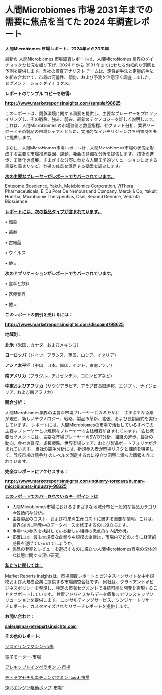 # 人間Microbiomes 市場 2031 年までの需要に焦点を当てた 2024 年調査レポート

<strong>人間Microbiomes 市場レポート、2024年から2031年</strong>

最新の 人間Microbiomes 市場調査レポートは、人間Microbiomes 業界のダイナミックな状況を掘り下げ、2024 年から 2031 年までにわたる包括的な洞察と予測を提供します。当社の調査アナリスト チームは、定性的手法と定量的手法を組み合わせて、市場の可能性、傾向、および予測を注意深く調査しました。 セグメンテーションダイナミクス。



<strong>レポートのサンプル コピーを取得:</strong> <a href=https://www.marketreportsinsights.com/sample/98625>

<strong><u>https://www.marketreportsinsights.com/sample/98625</u></strong></a>

このレポートは、競争環境に関する洞察を提供し、主要なプレーヤーをプロファイリングし、その戦略、強み、弱み、最新のテクノロジーを詳しく説明します。 これは、人間Microbiomes の市場価値と数量指標、セグメント分析、業界リーダーとその製品の市場シェアとともに、実用的なインテリジェンスを利害関係者に提供します。

さらに、人間Microbiomes市場レポートは、人間Microbiomes市場の状況を形成する主要な市場推進要因、課題、機会の詳細な分析を提供します。 技術の進歩、工業化の進展、さまざまな分野にわたる人間工学的ソリューションに対する需要の高まりなど、市場の成長を促進する要因を調査します。



<strong><u>次の主要なプレーヤーがレポートでカバーされています。</u></strong>

Enterome Bioscience, Yakult, Metabiomics Corporation, ViThera Pharmaceuticals, EI Du Pont De Nemours and Company, Merck & Co, Yakult Honsha, Microbiome Therapeutics, Osel, Second Genome, Vedanta Bioscience



<strong><u><b>レポートには、次の製品タイプが含まれています。</b></u></strong>

• 細菌

• 菌類

• 古細菌

• ウイルス

• 他人



<strong><b>次のアプリケーションがレポートでカバーされています。</b></strong>

• 食料と飲料

• 医療業界

• 他人



<strong><b>このレポートの割引を受けるには：</b></strong><a href=https://www.marketreportsinsights.com/discount/98625>

<strong><u>https://www.marketreportsinsights.com/discount/98625</u></strong></a>



<strong>地域別：</strong>



<strong>北米</strong>（米国、カナダ、およびメキシコ）



<strong>ヨーロッパ</strong>（ドイツ、フランス、英国、ロシア、イタリア）



<strong>アジア太平洋</strong>（中国、日本、韓国、インド、東南アジア）



<strong>南アメリカ</strong>（ブラジル、アルゼンチン、コロンビアなど）



<strong>中東およびアフリカ</strong>（サウジアラビア、アラブ首長国連邦、エジプト、ナイジェリア、および南アフリカ）



<strong>競合分析：</strong>

人間Microbiomes業界の主要な市場プレーヤーになるために、さまざまな企業が現在、新しいテクノロジー、戦略、製品の革新、拡張、および長期契約を実行しています。 レポートには、人間Microbiomesの市場で活動しているすべての主要なプレーヤーと小規模なプレーヤーの会社概要が含まれています。 会社概要セグメントには、主要な市場プレーヤーのSWOT分析、組織の進歩、最近の動向、会社の買収、成長戦略、世界市場シェア、および製品ポートフォリオが含まれています。 当社の競争分析には、新規参入者が市場リスクと課題を特定して、当該市場の競争力 のレベルを測定するのに役立つ洞察に満ちた情報も含まれています。



<strong>完全なレポートにアクセスする</strong>：

<a href=https://www.marketreportsinsights.com/industry-forecast/human-microbiomes-industry-98625>

<strong><u>https://www.marketreportsinsights.com/industry-forecast/human-microbiomes-industry-98625</u></strong></a>



<strong><u><b>このレポートでカバーされているキーポイントは</b></u></strong>
<ul>
  <li>人間Microbiomes市場におけるさまざまな地域分布と一般的な製品カテゴリの包括的な分析。</li>
  <li>主要製品のコスト、および将来の生産コストに関する重要な情報。これは、業界向けに開発中のデータベースを修正するのに役立ちます。</li>
  <li>市場への参入を検討している新しい組織の徹底的な内訳分析。</li>
  <li>正確には、最も大規模な企業や中規模の企業は、市場内でどのように経済的成長を遂げているのでしょうか。</li>
  <li>製品の発売とレビューを選択するのに役立つ人間Microbiomes市場の全体的な状態に関する深い研究。</li>
</ul>


<strong><u><b>私たちに関しては：</b></u></strong>

Market Reports Insightsは、市場調査レポートとビジネスインサイトを中小規模および大規模企業に提供する市場調査会社です。 同社は、クライアントがビジネスポリシーを整理し、特定の市場セグメントで持続可能な開発を実現することをサポートしています。 投資アドバイスからデータ収集までワンストップソリューションを提供します。 コンサルティングサービス、シンジケートリサーチレポート、カスタマイズされたリサーチレポートを提供します。



<strong><b>お問い合わせ</b></strong>：

<a href=mailto:sales@marketreportsinsights.com>

<strong><u>sales@marketreportsinsights.com</u></strong></a>



<strong>その他のレポート:</strong>

<a href=https://www.linkedin.com/pulse/リコイリングマシン-市場-2023-最新の-cagr-および成長分析-9pedf/>リコイリングマシン-市場</a>

<a href=https://www.linkedin.com/pulse/電子モーター-市場-2023-総合分析と事業成長戦略-2030-data-dive-discoveries-24-analysis-jjx1f/>電子モーター-市場</a>

<a href=https://www.linkedin.com/pulse/フレキシブルインペラポンプ-市場-2023-収益と成長ドライバー-2030-rjinf/>フレキシブルインペラポンプ-市場</a>

<a href=https://www.linkedin.com/pulse/テトラアセチルエチレンジアミン-taed-市場-2023-推進要因と成長機会-2030-pr-news-hub-pejjc/>テトラアセチルエチレンジアミン-taed-市場</a>

<a href=https://www.linkedin.com/pulse/遠心エンジン駆動ポンプ-市場-2023-推進要因と成長機会-2030-analytics-achievers-24-analysis-odadf/>遠心エンジン駆動ポンプ-市場</a>"
